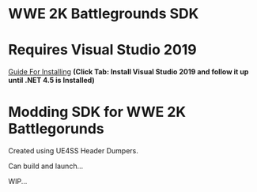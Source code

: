 # WWE 2K Battlegrounds SDK
# Requires Visual Studio 2019 
[Guide For Installing](https://modding.wiki/en/hogwartslegacy/developers/PhoenixUProjGuide "Guide For Installing")
**(Click Tab: Install Visual Studio 2019 and follow it up until .NET 4.5 is Installed)**


# Modding SDK for WWE 2K Battlegorunds 
Created using UE4SS Header Dumpers.

Can build and launch...


WIP...